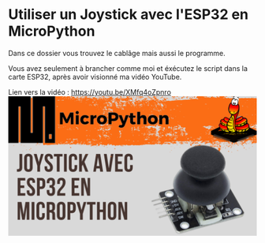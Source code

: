 # Utiliser un Joystick avec l'ESP32 en MicroPython 
Dans ce dossier vous trouvez le cablâge mais aussi le programme.

Vous avez seulement à brancher comme moi et éxécutez le script dans la carte ESP32, après avoir visionné ma vidéo YouTube.

Lien vers la vidéo : https://youtu.be/XMfq4oZpnro
![alt text](https://github.com/electrocodeur/15_joystick_esp32/blob/main/miniature.png)
